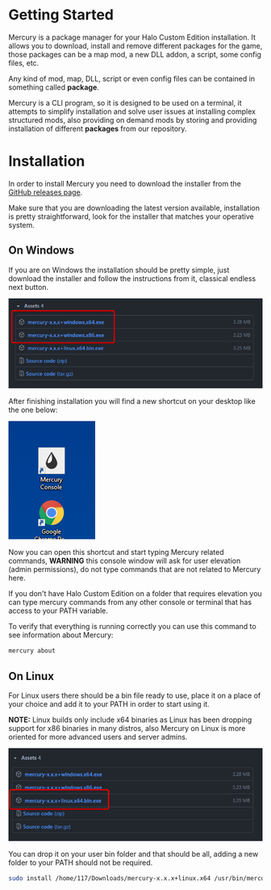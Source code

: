 # Getting Started

Mercury is a package manager for your Halo Custom Edition installation. It allows you to
download, install and remove different packages for the game, those packages can be a map mod, a new DLL addon, a script, some config files, etc.

Any kind of mod, map, DLL, script or even config files can be contained in something called **package**.

Mercury is a CLI program, so it is designed to be used on a terminal, it attempts to simplify installation and solve user issues at installing complex structured mods, also providing on demand mods by storing and providing installation of different **packages** from our repository.

# Installation

In order to install Mercury you need to download the installer from the [GitHub releases page](https://github.com/Sledmine/Mercury/releases/).

Make sure that you are downloading the latest version available, installation is pretty straightforward, look for the installer that matches your operative system.

## On Windows

If you are on Windows the installation should be pretty simple, just download the installer and follow the instructions from it, classical endless next button.

![release-download](img/release-download-windows.png)

After finishing installation you will find a new shortcut on your desktop like the one below:

![release-download](img/shortcut.png)


Now you can open this shortcut and start typing Mercury related commands, **WARNING** this console window will ask for user elevation (admin permissions), do not type commands that are not related to Mercury here.

If you don't have Halo Custom Edition on a folder that requires elevation you can type mercury commands from any other console or terminal that has access to your PATH variable.

To verify that everything is running correctly you can use this command to see information about Mercury:

```cmd
mercury about
```

## On Linux

For Linux users there should be a bin file ready to use, place it on a place of your choice and add it to your PATH in order to start using it.

**NOTE:** Linux builds only include x64 binaries as Linux has been dropping support for x86 binaries in many distros, also Mercury on Linux is more oriented for more advanced users and server admins.

![release-download](img/release-downloads-linux.png)

You can drop it on your user bin folder and that should be all, adding a new folder to your PATH should not be required.
```bash
sudo install /home/117/Downloads/mercury-x.x.x+linux.x64 /usr/bin/mercury
```